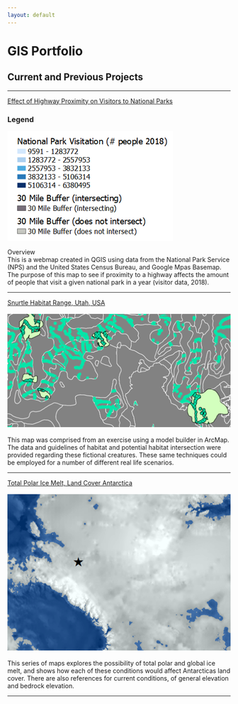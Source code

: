 ```yaml
---
layout: default
---
```


# GIS Portfolio
## Current and Previous Projects
---
 [Effect of Highway Proximity on Visitors to National Parks](/projects/WMProj)
 
 
 ### Legend <br>
 [<img src="images/WebMapLegend.png?raw=true"/>](https://sophiepeet.github.io/webmap/qgis2web_2020_02_19-11_29_49_299210/index.html)<br>
 
 Overview<br>
This is a webmap created in QGIS using data from the National Park Service (NPS) and the United States Census Bureau, and Google Mpas Basemap. The purpose of this map to see if proximity to a highway affects the amount of people that visit a given national park in a year (visitor data, 2018).
 
 
---
[Snurtle Habitat Range, Utah, USA](/projects/project1) <br><br>
[<img src="images/map1_ofawesomeness.png?raw=true"/>](projects/Lab6_Part2.pdf) <br><br>
This map was comprised from an exercise using a model builder in ArcMap. The data and guidelines of habitat and potential habitat intersection were provided regarding these fictional creatures. These same techniques could be employed for a number of different real life scenarios.

---

[Total Polar Ice Melt, Land Cover Antarctica](projects/project2)<br><br>
[<img src="images/map2_antarctica.png?raw=true"/>](projects/AntarcticaMaps.pdf) <br><br>
This series of maps explores the possibility of total polar and global ice melt, and shows how each of these conditions would affect Antarcticas land cover. There are also references for current conditions, of general elevation and bedrock elevation.

---


